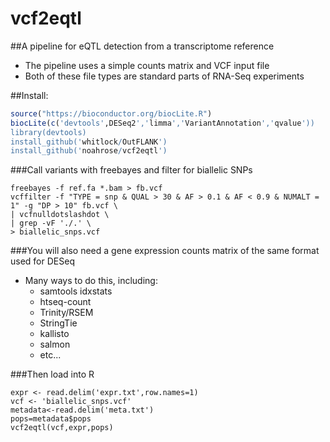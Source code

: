 # vcf2eqtl

##A pipeline for eQTL detection from a transcriptome reference
- The pipeline uses a simple counts matrix and VCF input file
- Both of these file types are standard parts of RNA-Seq experiments

##Install:
```R
source("https://bioconductor.org/biocLite.R")
biocLite(c('devtools',DESeq2','limma','VariantAnnotation','qvalue'))
library(devtools)
install_github('whitlock/OutFLANK')
install_github('noahrose/vcf2eqtl')
```

###Call variants with freebayes and filter for biallelic SNPs
```
freebayes -f ref.fa *.bam > fb.vcf
vcffilter -f "TYPE = snp & QUAL > 30 & AF > 0.1 & AF < 0.9 & NUMALT = 1" -g "DP > 10" fb.vcf \
| vcfnulldotslashdot \
| grep -vF './.' \
> biallelic_snps.vcf
```

###You will also need a gene expression counts matrix of the same format used for DESeq
- Many ways to do this, including:
  * samtools idxstats
  * htseq-count
  * Trinity/RSEM
  * StringTie
  * kallisto
  * salmon
  * etc...

###Then load into R

```
expr <- read.delim('expr.txt',row.names=1)
vcf <- 'biallelic_snps.vcf'
metadata<-read.delim('meta.txt')
pops=metadata$pops
vcf2eqtl(vcf,expr,pops)
```